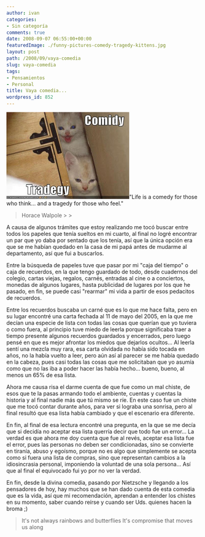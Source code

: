 ```yaml
---
author: ivan
categories:
- Sin categoría
comments: true
date: 2008-09-07 06:55:00+00:00
featuredImage: ./funny-pictures-comedy-tragedy-kittens.jpg
layout: post
path: /2008/09/vaya-comedia
slug: vaya-comedia
tags:
- Pensamientos
- Personal
title: Vaya comedia...
wordpress_id: 852
---
```


[![](./funny-pictures-comedy-tragedy-kittens.jpg)](https://4.bp.blogspot.com/_T2UWuNJg3dQ/SMMzpkPww4I/AAAAAAAAA2U/icYsnrM_L78/s1600-h/funny-pictures-comedy-tragedy-kittens.jpg)"Life is a comedy for those who think... and a tragedy for those who feel."

<blockquote>Horace Walpole
> 
> </blockquote>

A causa de algunos trámites que estoy realizando me tocó buscar entre todos los papeles que tenía sueltos en mi cuarto, al final no logré encontrar un par que yo daba por sentado que los tenía, así que la única opción era que se me habían quedado en la casa de mi papá antes de mudarme al departamento, así que fui a buscarlos.

Entre la búsqueda de papeles tuve que pasar por mi "caja del tiempo" o caja de recuerdos, en la que tengo guardado de todo, desde cuadernos del colegio, cartas viejas, regalos, carnés, entradas al cine o a conciertos, monedas de algunos lugares, hasta publicidad de lugares por los que he pasado, en fin, se puede casi "rearmar" mi vida a partir de esos pedacitos de recuerdos.

Entre los recuerdos buscaba un carné que es lo que me hace falta, pero en su lugar encontré una carta fechada al 11 de mayo del 2005, en la que me decían una especie de lista con todas las cosas que querían que yo tuviera o como fuera, al principio tuve miedo de leerla porque significaba traer a tiempo presente algunos recuerdos guardados y encerrados, pero luego pensé en que es mejor afrontar los miedos que dejarlos ocultos... Al leerla sentí una mezcla muy rara, esa carta olvidada no había sido tocada en años, no la había vuelto a leer, pero aún así al parecer se me había quedado en la cabeza, pues casi todas las cosas que me solicitaban que yo asumía como que no las iba a poder hacer las había hecho... bueno, bueno, al menos un 65% de esa lista.

Ahora me causa risa el darme cuenta de que fue como un mal chiste, de esos que te la pasas armando todo el ambiente, cuentas y cuentas la historia y al final nadie más que tú mismo se ríe. En este caso fue un chiste que me tocó contar durante años, para ver si lograba una sonrisa, pero al final resultó que esa lista había cambiado y que el escenario era diferente.

En fin, al final de esa lectura encontré una pregunta, en la que se me decía que si decidía no aceptar esa lista querría decir que todo fue un error... La verdad es que ahora me doy cuenta que fue al revés, aceptar esa lista fue el error, pues las personas no deben ser condicionadas, sino se convierte en tiranía, abuso y egoísmo, porque no es algo que simplemente se acepta como si fuera una lista de compras, sino que representan cambios a la idiosincrasia personal, imponiendo la voluntad de una sola persona... Así que al final el equivocado fui yo por no ver la verdad.

En fin, desde la divina comedia, pasando por Nietzsche y llegando a los pensadores de hoy, hay muchos que se han dado cuenta de esta comedia que es la vida, así que mi recomendación, aprendan a entender los chistes en su momento, saber cuando reírse y cuando ser Uds. quienes hacen la broma ;)

<blockquote>It's not always rainbows and butterflies
 It's compromise that moves us along</blockquote>
